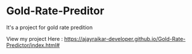 # Gold-Rate-Preditor
It's a project for gold rate predition

View my project Here : https://ajayraikar-developer.github.io/Gold-Rate-Predictor/index.html#
